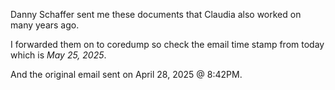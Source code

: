 

Danny Schaffer sent me these documents that Claudia also worked on
many years ago.

I forwarded them on to coredump so check the email time stamp from
today which is *May 25, 2025*.

And the original email sent on April 28, 2025 @ 8:42PM.
